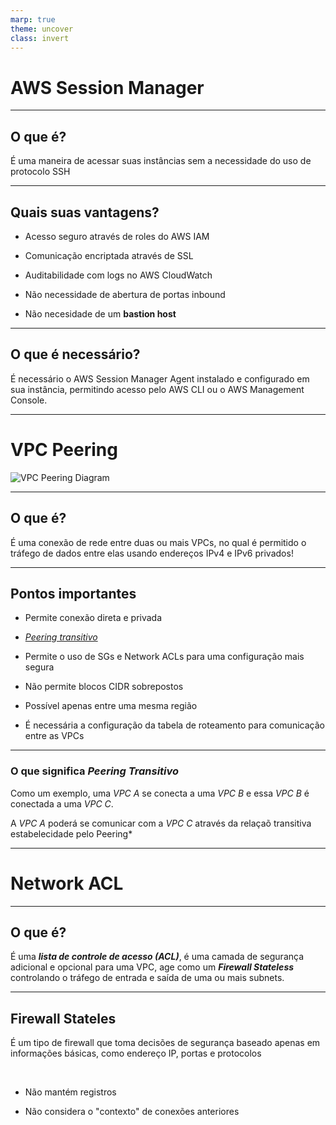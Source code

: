 ```yaml
---
marp: true
theme: uncover
class: invert
---
```


# AWS Session Manager

---

## O que é?

É uma maneira de acessar suas instâncias sem a necessidade do uso de protocolo SSH

---

## Quais suas vantagens?

* Acesso seguro através de roles do AWS IAM

* Comunicação encriptada através de SSL

* Auditabilidade com logs no AWS CloudWatch

* Não necessidade de abertura de portas inbound

* Não necesidade de um **bastion host**

---

## O que é necessário?

É necessário o AWS Session Manager Agent instalado e configurado em sua instância, permitindo acesso pelo AWS CLI ou o AWS Management Console.

---

# VPC Peering

![VPC Peering Diagram](https://disaster-recovery.workshop.aws/images/vpc-peering-diagram.png)

---

## O que é?

É uma conexão de rede entre duas ou mais VPCs, no qual é permitido o tráfego de dados entre elas usando endereços IPv4 e IPv6 privados!

---


## Pontos importantes

* Permite conexão direta e privada

* [*Peering transitivo*](#o-que-significa-peering-transitivo)

* Permite o uso de SGs e Network ACLs para uma configuração mais segura

* Não permite blocos CIDR sobrepostos

* Possível apenas entre uma mesma região

* É necessária a configuração da tabela de roteamento para comunicação entre as VPCs

---

### O que significa *Peering Transitivo*

Como um exemplo, uma *VPC A* se conecta a uma *VPC B* e essa *VPC B* é conectada a uma *VPC C*.

A *VPC A* poderá se comunicar com a *VPC C* através da relaçaõ transitiva estabelecidade pelo Peering*

---

# Network ACL

---

## O que é?

É uma ***lista de controle de acesso (ACL)***, é uma camada de segurança adicional e opcional para uma VPC, age como um ***Firewall Stateless*** controlando o tráfego de entrada e saída de uma ou mais subnets.

---

## Firewall Stateles

É um tipo de firewall que toma decisões de segurança baseado apenas em informações básicas, como endereço IP, portas e protocolos

<br>

* Não mantém registros

* Não considera o "contexto" de conexões anteriores

